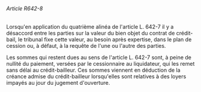 ###### Article R642-8

Lorsqu'en application du quatrième alinéa de l'article L. 642-7 il y a désaccord entre les parties sur la valeur du bien objet du contrat de crédit-bail, le tribunal fixe cette valeur, au besoin après expertise, dans le plan de cession ou, à défaut, à la requête de l'une ou l'autre des parties.

Les sommes qui restent dues au sens de l'article L. 642-7 sont, à peine de nullité du paiement, versées par le cessionnaire au liquidateur, qui les remet sans délai au crédit-bailleur. Ces sommes viennent en déduction de la créance admise du crédit-bailleur lorsqu'elles sont relatives à des loyers impayés au jour du jugement d'ouverture.

